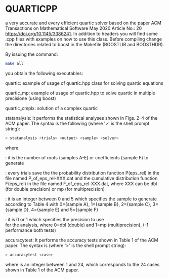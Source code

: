 # QUARTICPP
a very accurate and every efficient quartic solver based on the paper 
ACM Transactions on Mathematical Software May 2020 Article No.: 20 https://doi.org/10.1145/3386241.
In addition to headers you will find some .cpp files with examples on how to use this class.
Before compiling change the directories related to boost in the Makefile (BOOSTLIB and BOOSTHDR).

By issuing the command:

```bash
make all
```

you obtain the following executables:

quartic: example of usage of quartic.hpp class for solving quartic equations

quartic_mp:  example of usage of quartic.hpp to solve quartic in multiple precisione (using boost)

quartic_cmplx: solution of a complex quartic

statanalysis: it performs the statistical analyses shown in Figs. 2-4 of the ACM paper. 
The syntax is the following (where '>' is the shell prompt string):

```bash
> statanalysis <trials> <output> <sample> <solver>
```

where:

<trials>: it is the number of roots (samples A-E) or coefficients (sample F) to generate

<output>: every <output> trials save the the probability distribution function P(eps_rel) 
	in the file named P_of_eps_rel-XXX.dat and the cumulative distribution function F(eps_rel) 
	in the file named F_of_eps_rel-XXX.dat, where XXX can be dbl (for double precision) or mp (for multiprecision)   

<sample>: it is an integer between 0 and 5 which specifies the sample to generate 
	according to Table 4 with 0={sample A}, 1={sample B}, 2={sample C}, 3={sample D}, 4={sample E} and
	5={sample F}

<solver>: it is 0 or 1 which specifies the precision to use  
	for the analysis, where 0=dbl (double) and 1=mp (multiprecision),
	(-1 performance both tests)

accuracytest: It performs the accuracy tests shown in Table 1 of the ACM paper.
The syntax is (where '>' is the shell prompt string):

```bash
> accuracytest <case>
```

where <case> is an integer between 1 and 24, which corresponds to the 24
cases shown in Table 1 of the ACM paper.

